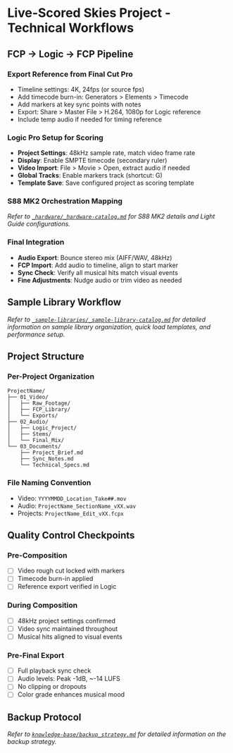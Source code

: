 # Live-Scored Skies Project - Technical Workflows

## FCP → Logic → FCP Pipeline

### Export Reference from Final Cut Pro
- Timeline settings: 4K, 24fps (or source fps)
- Add timecode burn-in: Generators > Elements > Timecode
- Add markers at key sync points with notes
- Export: Share > Master File > H.264, 1080p for Logic reference
- Include temp audio if needed for timing reference

### Logic Pro Setup for Scoring
- **Project Settings**: 48kHz sample rate, match video frame rate
- **Display**: Enable SMPTE timecode (secondary ruler)
- **Video Import**: File > Movie > Open, extract audio if needed
- **Global Tracks**: Enable markers track (shortcut: G)
- **Template Save**: Save configured project as scoring template

### S88 MK2 Orchestration Mapping
*Refer to [`_hardware/_hardware-catalog.md`](_hardware/_hardware-catalog.md) for S88 MK2 details and Light Guide configurations.*

### Final Integration
- **Audio Export**: Bounce stereo mix (AIFF/WAV, 48kHz)
- **FCP Import**: Add audio to timeline, align to start marker
- **Sync Check**: Verify all musical hits match visual events
- **Fine Adjustments**: Nudge audio or trim video as needed

## Sample Library Workflow
*Refer to [`_sample-libraries/_sample-library-catalog.md`](_sample-libraries/_sample-library-catalog.md) for detailed information on sample library organization, quick load templates, and performance setup.*

## Project Structure

### Per-Project Organization
```
ProjectName/
├── 01_Video/
│   ├── Raw_Footage/
│   ├── FCP_Library/
│   └── Exports/
├── 02_Audio/
│   ├── Logic_Project/
│   ├── Stems/
│   └── Final_Mix/
└── 03_Documents/
    ├── Project_Brief.md
    ├── Sync_Notes.md
    └── Technical_Specs.md
```

### File Naming Convention
- Video: `YYYYMMDD_Location_Take##.mov`
- Audio: `ProjectName_SectionName_vXX.wav`
- Projects: `ProjectName_Edit_vXX.fcpx`

## Quality Control Checkpoints

### Pre-Composition
- [ ] Video rough cut locked with markers
- [ ] Timecode burn-in applied
- [ ] Reference export verified in Logic

### During Composition  
- [ ] 48kHz project settings confirmed
- [ ] Video sync maintained throughout
- [ ] Musical hits aligned to visual events

### Pre-Final Export
- [ ] Full playback sync check
- [ ] Audio levels: Peak -1dB, ~-14 LUFS
- [ ] No clipping or dropouts
- [ ] Color grade enhances musical mood

## Backup Protocol
*Refer to [`knowledge-base/backup_strategy.md`](knowledge-base/backup_strategy.md) for detailed information on the backup strategy.*
